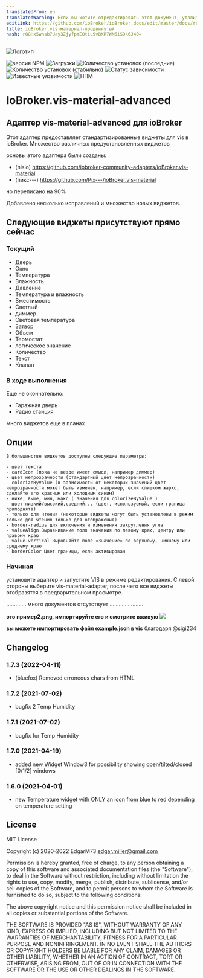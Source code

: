```yaml
---
translatedFrom: en
translatedWarning: Если вы хотите отредактировать этот документ, удалите поле «translationFrom», в противном случае этот документ будет снова автоматически переведен
editLink: https://github.com/ioBroker/ioBroker.docs/edit/master/docs/ru/adapterref/iobroker.vis-material-advanced/README.md
title: ioBroker.vis-материал-продвинутый
hash: rQGHx5wnsb7Uay3ZjyfpYEOtiL9vBKR7WN6iSDk6J40=
---
```

![Логотип](../../../en/adapterref/iobroker.vis-material-advanced/admin/vis-material-advanced.png)

![версия NPM](http://img.shields.io/npm/v/iobroker.vis-material-advanced.svg)
![Загрузки](https://img.shields.io/npm/dm/iobroker.vis-material-advanced.svg)
![Количество установок (последние)](http://iobroker.live/badges/vis-material-advanced-installed.svg)
![Количество установок (стабильно)](http://iobroker.live/badges/vis-material-advanced-stable.svg)
![Статус зависимости](https://img.shields.io/david/EdgarM73/iobroker.vis-material-advanced.svg)
![Известные уязвимости](https://snyk.io/test/github/EdgarM73/ioBroker.vis-material-advanced/badge.svg)
![НПМ](https://nodei.co/npm/iobroker.vis-material-advanced.png?downloads=true)

# IoBroker.vis-material-advanced
## Адаптер vis-material-advanced для ioBroker
Этот адаптер предоставляет стандартизированные виджеты для vis в ioBroker. Множество различных предустановленных виджетов

основы этого адаптера были созданы:

* (nisio) https://github.com/iobroker-community-adapters/ioBroker.vis-material
* (пикс---) https://github.com/Pix---/ioBroker.vis-material

но переписано на 90%

Добавлено несколько исправлений и множество новых виджетов.

## Следующие виджеты присутствуют прямо сейчас
### Текущий
 - Дверь
 - Окно
 - Температура
 - Влажность
 - Давление
 - Температура и влажность
 - Вместимость
 - Светлый
 - диммер
 - Световая температура
 - Затвор
 - Объем
 - Термостат
 - логическое значение
 - Количество
 - Текст
 - Клапан

### В ходе выполнения
Еще не окончательно:

 - Гаражная дверь
 - Радио станция

 много виджетов еще в планах

## Опции
    В большинстве виджетов доступны следующие параметры:

    - цвет текста
    - cardIcon (пока не везде имеет смысл, например диммер)
    - цвет непрозрачности (стандартный цвет непрозрачности)
    - colorizeByValue (в зависимости от некоторых значений цвет непрозрачности может быть изменен, например, если слишком жарко, сделайте его красным или холодным синим)
    - ниже, выше, мин, макс ( значения для colorizeByValue )
    - цвет-низкий/высокий,средний... (цвет, используемый, если граница приподнята)
    - только для чтения (некоторые виджеты могут быть установлены в режим только для чтения только для отображения)
    - border-radius для включения и изменения закругления угла
    - valueAlign Выравнивание поля значения по левому краю, центру или правому краю
    - value-vertical Выровняйте поле «Значение» по верхнему, нижнему или среднему краю
    - borderColor Цвет границы, если активирован

### Начиная
установите адаптер и запустите VIS в режиме редактирования.
С левой стороны выберите vis-material-adapter, после чего все виджеты отобразятся в предварительном просмотре.

............. много документов отсутствует ......................

**это пример2.png, импортируйте его и смотрите вживую** ![](../../../en/adapterref/iobroker.vis-material-advanced/widgets/door_example.png)

**вы можете импортировать файл example.json в vis** благодаря @sigi234

## Changelog
<!--
    Placeholder
    ### **WORK IN PROGRESS**
-->
### 1.7.3 (2022-04-11)
* (bluefox) Removed erroneous chars from HTML

### 1.7.2 (2021-07-02)
* bugfix 2 Temp Humidity

### 1.7.1 (2021-07-02)
* bugfix for Temp Humidity

### 1.7.0 (2021-04-19)
* added new Widget Window3 for possibility showing open/tilted/closed [0/1/2] windows

### 1.6.0 (2021-04-01)
* new Temperature widget with ONLY an icon from blue to red depending on temperature setting

## License
MIT License

Copyright (c) 2020-2022 EdgarM73 <edgar.miller@gmail.com>

Permission is hereby granted, free of charge, to any person obtaining a copy
of this software and associated documentation files (the "Software"), to deal
in the Software without restriction, including without limitation the rights
to use, copy, modify, merge, publish, distribute, sublicense, and/or sell
copies of the Software, and to permit persons to whom the Software is
furnished to do so, subject to the following conditions:

The above copyright notice and this permission notice shall be included in all
copies or substantial portions of the Software.

THE SOFTWARE IS PROVIDED "AS IS", WITHOUT WARRANTY OF ANY KIND, EXPRESS OR
IMPLIED, INCLUDING BUT NOT LIMITED TO THE WARRANTIES OF MERCHANTABILITY,
FITNESS FOR A PARTICULAR PURPOSE AND NONINFRINGEMENT. IN NO EVENT SHALL THE
AUTHORS OR COPYRIGHT HOLDERS BE LIABLE FOR ANY CLAIM, DAMAGES OR OTHER
LIABILITY, WHETHER IN AN ACTION OF CONTRACT, TORT OR OTHERWISE, ARISING FROM,
OUT OF OR IN CONNECTION WITH THE SOFTWARE OR THE USE OR OTHER DEALINGS IN THE
SOFTWARE.